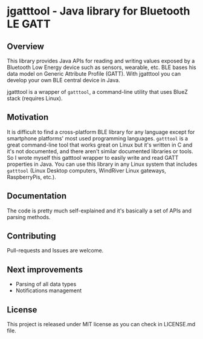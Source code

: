 # jgatttool - Java library for Bluetooth LE GATT 

## Overview

This library provides Java APIs for reading and writing values exposed by a Bluetooth Low Energy device such as sensors, wearable, etc. BLE bases his data model on Generic  Attribute Profile (GATT). With jgatttool you can develop your own BLE central device in Java.

jgatttool is a wrapper of `gatttool`, a command-line utility that uses BlueZ stack (requires Linux).

## Motivation

It is difficult to find a cross-platform BLE library for any language except for smartphone platforms' most used programming languages. `gatttool` is a great command-line tool that works great on Linux but it's written in C and it's not documented, and there aren't similar documented libraries or tools. So I wrote myself this gatttool wrapper to easily write and read GATT properties in Java.
You can use this library in any Linux system that includes `gatttool` (Linux Desktop computers, WindRiver Linux gateways, RaspberryPis, etc.).

## Documentation

The code is pretty much self-explained and it's basically a set of APIs and parsing methods.

## Contributing

Pull-requests and Issues are welcome.

## Next improvements

* Parsing of all data types
* Notifications management


## License

This project is released under MIT license as you can check in LICENSE.md file.
